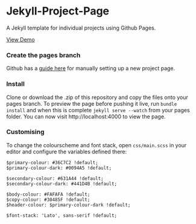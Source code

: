 # Jekyll-Project-Page
A Jekyll template for individual projects using Github Pages.

[View Demo](http://jamesyps.github.io/Jekyll-Project-Page/)

### Create the pages branch
Github has a [guide here](https://help.github.com/articles/creating-project-pages-manually/) for manually setting up a new project page.

### Install
Clone or download the .zip of this repository and copy the files onto your pages branch. To preview the page before
pushing it live, run `bundle install` and when this is complete `jekyll serve --watch` from your pages folder. 
You can now visit http://localhost:4000 to view the page.

### Customising
To change the colourscheme and font stack, open `css/main.scss` in your editor and configure the variables defined there:

    $primary-colour: #36C7C2 !default;
    $primary-colour-dark: #0094A5 !default;
    
    $secondary-colour: #631A44 !default;
    $secondary-colour-dark: #441D4B !default;
    
    $body-colour: #FAFAFA !default;
    $copy-colour: #30485F !default;
    $header-colour: $primary-colour-dark !default;
    
    $font-stack: 'Lato', sans-serif !default;